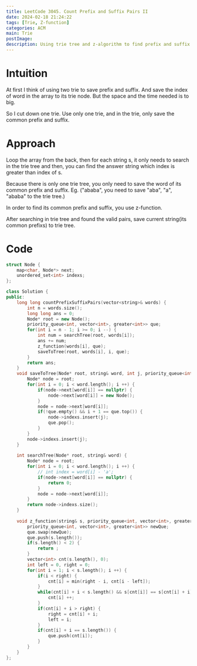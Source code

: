 ```yaml
---
title: LeetCode 3045. Count Prefix and Suffix Pairs II
date: 2024-02-18 21:24:22
tags: [Trie, Z-function]
categories: ACM
main: Trie
postImage:
description: Using trie tree and z-algorithm to find prefix and suffix.
---
```


# Intuition

At first I think of using two trie to save prefix and suffix. And save the index of word in the array to its trie node. But the space and the time needed is to big.

So I cut down one trie. Use only one trie, and in the trie, only save the common prefix and suffix.

# Approach

Loop the array from the back, then for each string s, it only needs to search in the trie tree and then, you can find the answer string which index is greater than index of s.

Because there is only one trie tree, you only need to save the word of its common prefix and suffix. Eg. ("ababa", you need to save "aba", "a", "ababa" to the trie tree.)

In order to find its common prefix and suffix, you use z-function.

After searching in trie tree and found the valid pairs, save current string(its common prefixs) to trie tree.

# Code

```cpp
struct Node {
    map<char, Node*> next;
    unordered_set<int> indexs;
};

class Solution {
public:
    long long countPrefixSuffixPairs(vector<string>& words) {
        int n = words.size();
        long long ans = 0;
        Node* root = new Node();
        priority_queue<int, vector<int>, greater<int>> que;
        for(int i = n - 1; i >= 0; i --) {
            int num = searchTree(root, words[i]);
            ans += num; 
            z_function(words[i], que);
            saveToTree(root, words[i], i, que);
        }
        return ans;
    }
    void saveToTree(Node* root, string& word, int j, priority_queue<int, vector<int>, greater<int>>& que) {
        Node* node = root;
        for(int i = 0; i < word.length(); i ++) {
            if(node->next[word[i]] == nullptr) {
                node->next[word[i]] = new Node();
            }
            node = node->next[word[i]];
            if(!que.empty() && i + 1 == que.top()) {
                node->indexs.insert(j);
                que.pop();
            }
        }
        node->indexs.insert(j);
    }
    
    int searchTree(Node* root, string& word) {
        Node* node = root;
        for(int i = 0; i < word.length(); i ++) {
            // int index = word[i] - 'a';
            if(node->next[word[i]] == nullptr) {
                return 0;
            }
            node = node->next[word[i]];
        }
        return node->indexs.size();
    }
    
    void z_function(string& s, priority_queue<int, vector<int>, greater<int>>& que) {
        priority_queue<int, vector<int>, greater<int>> newQue;
        que.swap(newQue);
        que.push(s.length());
        if(s.length() < 2) {
            return ;
        }
        vector<int> cnt(s.length(), 0);
        int left = 0, right = 0;
        for(int i = 1; i < s.length(); i ++) {
            if(i < right) {
                cnt[i] = min(right - i, cnt[i - left]);
            }
            while(cnt[i] + i < s.length() && s[cnt[i]] == s[cnt[i] + i]) {
                cnt[i] ++;
            }
            if(cnt[i] + i > right) {
                right = cnt[i] + i;
                left = i;
            }
            if(cnt[i] + i == s.length()) {
                que.push(cnt[i]);
            }
        }
    }
};
```